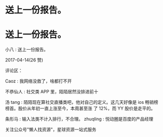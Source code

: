 # 送上一份报告。

# 送上一份报告。

小八 : 送上一份报告。

2017-04-14(26 赞)

评论区：

Caoz : 我网络没救了，啥都打不开

不恭仙人 : 社交类 APP 里，陌陌居然没排进前十

汤 tang : 陌陌现在算社交直播类吧，他对自己的定义。这几天好像是 ios 畅销榜榜首。股价从年初一直上涨至今，本周甚至涨 了 12%，而 YY 股价是走平的。

条形马 : 输入法类不计入排行，不合理。 zhuqling : 悦动圈是百度的产品经理

关注公众号"懒人找资源"，星球资源一站式服务